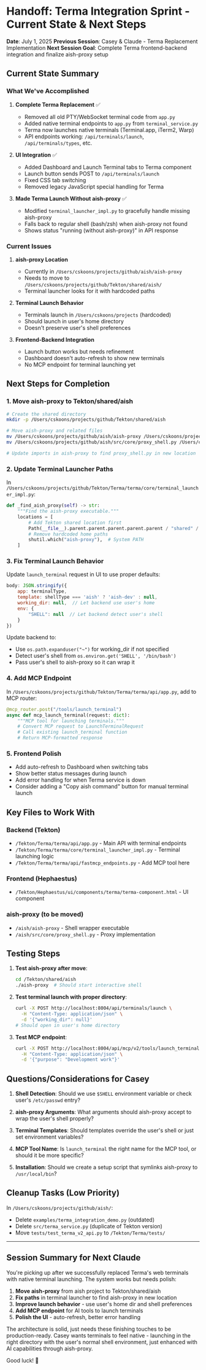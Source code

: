 # Handoff: Terma Integration Sprint - Current State & Next Steps

**Date**: July 1, 2025
**Previous Session**: Casey & Claude - Terma Replacement Implementation
**Next Session Goal**: Complete Terma frontend-backend integration and finalize aish-proxy setup

## Current State Summary

### What We've Accomplished

1. **Complete Terma Replacement** ✅
   - Removed all old PTY/WebSocket terminal code from `app.py`
   - Added native terminal endpoints to `app.py` from `terminal_service.py`
   - Terma now launches native terminals (Terminal.app, iTerm2, Warp)
   - API endpoints working: `/api/terminals/launch`, `/api/terminals/types`, etc.

2. **UI Integration** ✅
   - Added Dashboard and Launch Terminal tabs to Terma component
   - Launch button sends POST to `/api/terminals/launch`
   - Fixed CSS tab switching
   - Removed legacy JavaScript special handling for Terma

3. **Made Terma Launch Without aish-proxy** ✅
   - Modified `terminal_launcher_impl.py` to gracefully handle missing aish-proxy
   - Falls back to regular shell (bash/zsh) when aish-proxy not found
   - Shows status "running (without aish-proxy)" in API response

### Current Issues

1. **aish-proxy Location**
   - Currently in `/Users/cskoons/projects/github/aish/aish-proxy`
   - Needs to move to `/Users/cskoons/projects/github/Tekton/shared/aish/`
   - Terminal launcher looks for it with hardcoded paths

2. **Terminal Launch Behavior**
   - Terminals launch in `/Users/cskoons/projects` (hardcoded)
   - Should launch in user's home directory
   - Doesn't preserve user's shell preferences

3. **Frontend-Backend Integration**
   - Launch button works but needs refinement
   - Dashboard doesn't auto-refresh to show new terminals
   - No MCP endpoint for terminal launching yet

## Next Steps for Completion

### 1. Move aish-proxy to Tekton/shared/aish

```bash
# Create the shared directory
mkdir -p /Users/cskoons/projects/github/Tekton/shared/aish

# Move aish-proxy and related files
mv /Users/cskoons/projects/github/aish/aish-proxy /Users/cskoons/projects/github/Tekton/shared/aish/
mv /Users/cskoons/projects/github/aish/src/core/proxy_shell.py /Users/cskoons/projects/github/Tekton/shared/aish/

# Update imports in aish-proxy to find proxy_shell.py in new location
```

### 2. Update Terminal Launcher Paths

In `/Users/cskoons/projects/github/Tekton/Terma/terma/core/terminal_launcher_impl.py`:

```python
def _find_aish_proxy(self) -> str:
    """Find the aish-proxy executable."""
    locations = [
        # Add Tekton shared location first
        Path(__file__).parent.parent.parent.parent.parent / "shared" / "aish" / "aish-proxy",
        # Remove hardcoded home paths
        shutil.which("aish-proxy"),  # System PATH
    ]
```

### 3. Fix Terminal Launch Behavior

Update `launch_terminal` request in UI to use proper defaults:

```javascript
body: JSON.stringify({
    app: terminalType,
    template: shellType === 'aish' ? 'aish-dev' : null,
    working_dir: null,  // Let backend use user's home
    env: {
        "SHELL": null  // Let backend detect user's shell
    }
})
```

Update backend to:
- Use `os.path.expanduser("~")` for working_dir if not specified
- Detect user's shell from `os.environ.get('SHELL', '/bin/bash')`
- Pass user's shell to aish-proxy so it can wrap it

### 4. Add MCP Endpoint

In `/Users/cskoons/projects/github/Tekton/Terma/terma/api/app.py`, add to MCP router:

```python
@mcp_router.post("/tools/launch_terminal")
async def mcp_launch_terminal(request: dict):
    """MCP tool for launching terminals."""
    # Convert MCP request to LaunchTerminalRequest
    # Call existing launch_terminal function
    # Return MCP-formatted response
```

### 5. Frontend Polish

- Add auto-refresh to Dashboard when switching tabs
- Show better status messages during launch
- Add error handling for when Terma service is down
- Consider adding a "Copy aish command" button for manual terminal launch

## Key Files to Work With

### Backend (Tekton)
- `/Tekton/Terma/terma/api/app.py` - Main API with terminal endpoints
- `/Tekton/Terma/terma/core/terminal_launcher_impl.py` - Terminal launching logic
- `/Tekton/Terma/terma/api/fastmcp_endpoints.py` - Add MCP tool here

### Frontend (Hephaestus)
- `/Tekton/Hephaestus/ui/components/terma/terma-component.html` - UI component

### aish-proxy (to be moved)
- `/aish/aish-proxy` - Shell wrapper executable
- `/aish/src/core/proxy_shell.py` - Proxy implementation

## Testing Steps

1. **Test aish-proxy after move**:
   ```bash
   cd /Tekton/shared/aish
   ./aish-proxy  # Should start interactive shell
   ```

2. **Test terminal launch with proper directory**:
   ```bash
   curl -X POST http://localhost:8004/api/terminals/launch \
     -H "Content-Type: application/json" \
     -d '{"working_dir": null}'
   # Should open in user's home directory
   ```

3. **Test MCP endpoint**:
   ```bash
   curl -X POST http://localhost:8004/api/mcp/v2/tools/launch_terminal \
     -H "Content-Type: application/json" \
     -d '{"purpose": "Development work"}'
   ```

## Questions/Considerations for Casey

1. **Shell Detection**: Should we use `$SHELL` environment variable or check user's `/etc/passwd` entry?

2. **aish-proxy Arguments**: What arguments should aish-proxy accept to wrap the user's shell properly?

3. **Terminal Templates**: Should templates override the user's shell or just set environment variables?

4. **MCP Tool Name**: Is `launch_terminal` the right name for the MCP tool, or should it be more specific?

5. **Installation**: Should we create a setup script that symlinks aish-proxy to `/usr/local/bin`?

## Cleanup Tasks (Low Priority)

In `/Users/cskoons/projects/github/aish/`:
- Delete `examples/terma_integration_demo.py` (outdated)
- Delete `src/terma_service.py` (duplicate of Tekton version)
- Move `tests/test_terma_v2_api.py` to `/Tekton/Terma/tests/`

---

## Session Summary for Next Claude

You're picking up after we successfully replaced Terma's web terminals with native terminal launching. The system works but needs polish:

1. **Move aish-proxy** from aish project to Tekton/shared/aish
2. **Fix paths** in terminal launcher to find aish-proxy in new location  
3. **Improve launch behavior** - use user's home dir and shell preferences
4. **Add MCP endpoint** for AI tools to launch terminals
5. **Polish the UI** - auto-refresh, better error handling

The architecture is solid, just needs these finishing touches to be production-ready. Casey wants terminals to feel native - launching in the right directory with the user's normal shell environment, just enhanced with AI capabilities through aish-proxy.

Good luck! 🚀
